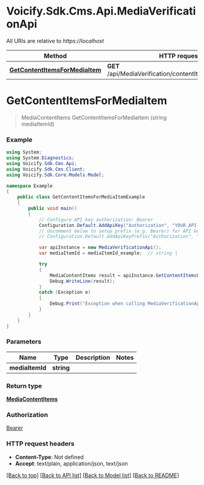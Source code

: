 # Voicify.Sdk.Cms.Api.MediaVerificationApi

All URIs are relative to *https://localhost*

Method | HTTP request | Description
------------- | ------------- | -------------
[**GetContentItemsForMediaItem**](MediaVerificationApi.md#getcontentitemsformediaitem) | **GET** /api/MediaVerification/contentItems/{mediaItemId} | 


<a name="getcontentitemsformediaitem"></a>
# **GetContentItemsForMediaItem**
> MediaContentItems GetContentItemsForMediaItem (string mediaItemId)



### Example
```csharp
using System;
using System.Diagnostics;
using Voicify.Sdk.Cms.Api;
using Voicify.Sdk.Cms.Client;
using Voicify.Sdk.Core.Models.Model;

namespace Example
{
    public class GetContentItemsForMediaItemExample
    {
        public void main()
        {
            // Configure API key authorization: Bearer
            Configuration.Default.AddApiKey("Authorization", "YOUR_API_KEY");
            // Uncomment below to setup prefix (e.g. Bearer) for API key, if needed
            // Configuration.Default.AddApiKeyPrefix("Authorization", "Bearer");

            var apiInstance = new MediaVerificationApi();
            var mediaItemId = mediaItemId_example;  // string | 

            try
            {
                MediaContentItems result = apiInstance.GetContentItemsForMediaItem(mediaItemId);
                Debug.WriteLine(result);
            }
            catch (Exception e)
            {
                Debug.Print("Exception when calling MediaVerificationApi.GetContentItemsForMediaItem: " + e.Message );
            }
        }
    }
}
```

### Parameters

Name | Type | Description  | Notes
------------- | ------------- | ------------- | -------------
 **mediaItemId** | **string**|  | 

### Return type

[**MediaContentItems**](MediaContentItems.md)

### Authorization

[Bearer](../README.md#Bearer)

### HTTP request headers

 - **Content-Type**: Not defined
 - **Accept**: text/plain, application/json, text/json

[[Back to top]](#) [[Back to API list]](../README.md#documentation-for-api-endpoints) [[Back to Model list]](../README.md#documentation-for-models) [[Back to README]](../README.md)

